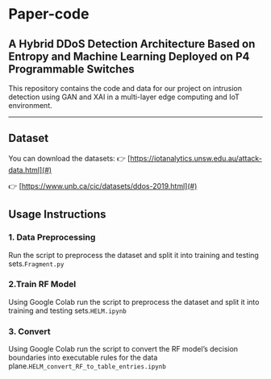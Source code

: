 # Paper-code

## A Hybrid DDoS Detection Architecture Based on Entropy and Machine Learning Deployed on P4 Programmable Switches

This repository contains the code and data for our project on intrusion detection using GAN and XAI in a multi-layer edge computing and IoT environment.

---

## Dataset
You can download the datasets:
👉 [https://iotanalytics.unsw.edu.au/attack-data.html](#)

👉 [https://www.unb.ca/cic/datasets/ddos-2019.html](#)


## Usage Instructions

### 1. Data Preprocessing
Run the script to preprocess the dataset and split it into training and testing sets.`Fragment.py`

### 2.Train RF Model
Using Google Colab run the script to preprocess the dataset and split it into training and testing sets.`HELM.ipynb`

### 3. Convert
Using Google Colab run the script to convert the RF model’s decision boundaries into executable rules for the data plane.`HELM_convert_RF_to_table_entries.ipynb`

